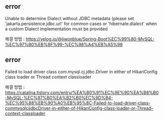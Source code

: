 ## error
Unable to determine Dialect without JDBC metadata (please set 'jakarta.persistence.jdbc.url' for common cases or 'hibernate.dialect' when a custom Dialect implementation must be provided

해결 방법 : https://velog.io/@jiwonblue/Spring-Boot%EC%99%80-MySQL-%EC%97%B0%EB%8F%99-%EC%98%A4%EB%A5%98

## error
Failed to load driver class com.mysql.cj.jdbc.Driver in either of HikariConfig class loader or Thread context classloader

해결 방법 : https://catalina.tistory.com/entry/%EA%B0%91%EC%9E%90%EA%B8%B0-MySQL-%EC%97%B0%EA%B2%B0%EC%9D%B4-%EC%95%88%EB%90%A0%EB%95%8C-Failed-to-load-driver-class-commysqlcjjdbcDriver-in-either-of-HikariConfig-class-loader-or-Thread-context-classloader
